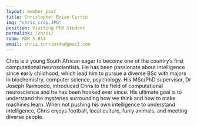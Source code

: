 ```yaml
---
layout: member_post
title: Christopher Brian Currin
img: "chris_crop.JPG"
position: Visiting PhD Student
permalink: /chris/
room: MAR 5.014
email: chris.currin+de@gmail.com
---
```

Chris is a young South African eager to become one of the country’s first computational neuroscientists. He has been passionate about intelligence since early childhood, which lead him to pursue a diverse BSc with majors in biochemistry, computer science, psychology. His MSc/PhD supervisor, Dr Joseph Raimondo, introduced Chris to the field of computational neuroscience and he has been hooked ever since. His ultimate goal is to understand the mysteries surrounding how we think and how to make machines learn.
When not pushing his own intelligence to understand intelligence, Chris enjoys football, local culture, furry animals, and meeting diverse people.

